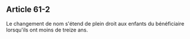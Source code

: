 Article 61-2
----
Le changement de nom s'étend de plein droit aux enfants du bénéficiaire
lorsqu'ils ont moins de treize ans.
